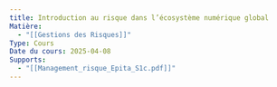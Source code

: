 ```yaml
---
title: Introduction au risque dans l’écosystème numérique global
Matière:
  - "[[Gestions des Risques]]"
Type: Cours
Date du cours: 2025-04-08
Supports:
  - "[[Management_risque_Epita_S1c.pdf]]"
---
```

